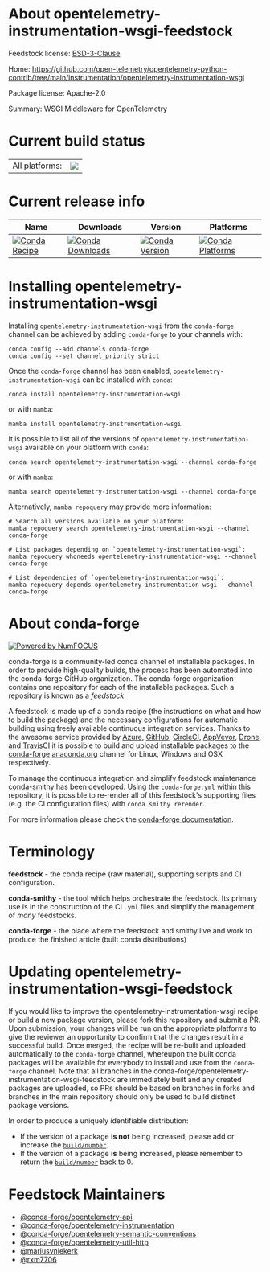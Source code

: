 About opentelemetry-instrumentation-wsgi-feedstock
==================================================

Feedstock license: [BSD-3-Clause](https://github.com/conda-forge/opentelemetry-instrumentation-wsgi-feedstock/blob/main/LICENSE.txt)

Home: https://github.com/open-telemetry/opentelemetry-python-contrib/tree/main/instrumentation/opentelemetry-instrumentation-wsgi

Package license: Apache-2.0

Summary: WSGI Middleware for OpenTelemetry

Current build status
====================


<table><tr><td>All platforms:</td>
    <td>
      <a href="https://dev.azure.com/conda-forge/feedstock-builds/_build/latest?definitionId=13889&branchName=main">
        <img src="https://dev.azure.com/conda-forge/feedstock-builds/_apis/build/status/opentelemetry-instrumentation-wsgi-feedstock?branchName=main">
      </a>
    </td>
  </tr>
</table>

Current release info
====================

| Name | Downloads | Version | Platforms |
| --- | --- | --- | --- |
| [![Conda Recipe](https://img.shields.io/badge/recipe-opentelemetry--instrumentation--wsgi-green.svg)](https://anaconda.org/conda-forge/opentelemetry-instrumentation-wsgi) | [![Conda Downloads](https://img.shields.io/conda/dn/conda-forge/opentelemetry-instrumentation-wsgi.svg)](https://anaconda.org/conda-forge/opentelemetry-instrumentation-wsgi) | [![Conda Version](https://img.shields.io/conda/vn/conda-forge/opentelemetry-instrumentation-wsgi.svg)](https://anaconda.org/conda-forge/opentelemetry-instrumentation-wsgi) | [![Conda Platforms](https://img.shields.io/conda/pn/conda-forge/opentelemetry-instrumentation-wsgi.svg)](https://anaconda.org/conda-forge/opentelemetry-instrumentation-wsgi) |

Installing opentelemetry-instrumentation-wsgi
=============================================

Installing `opentelemetry-instrumentation-wsgi` from the `conda-forge` channel can be achieved by adding `conda-forge` to your channels with:

```
conda config --add channels conda-forge
conda config --set channel_priority strict
```

Once the `conda-forge` channel has been enabled, `opentelemetry-instrumentation-wsgi` can be installed with `conda`:

```
conda install opentelemetry-instrumentation-wsgi
```

or with `mamba`:

```
mamba install opentelemetry-instrumentation-wsgi
```

It is possible to list all of the versions of `opentelemetry-instrumentation-wsgi` available on your platform with `conda`:

```
conda search opentelemetry-instrumentation-wsgi --channel conda-forge
```

or with `mamba`:

```
mamba search opentelemetry-instrumentation-wsgi --channel conda-forge
```

Alternatively, `mamba repoquery` may provide more information:

```
# Search all versions available on your platform:
mamba repoquery search opentelemetry-instrumentation-wsgi --channel conda-forge

# List packages depending on `opentelemetry-instrumentation-wsgi`:
mamba repoquery whoneeds opentelemetry-instrumentation-wsgi --channel conda-forge

# List dependencies of `opentelemetry-instrumentation-wsgi`:
mamba repoquery depends opentelemetry-instrumentation-wsgi --channel conda-forge
```


About conda-forge
=================

[![Powered by
NumFOCUS](https://img.shields.io/badge/powered%20by-NumFOCUS-orange.svg?style=flat&colorA=E1523D&colorB=007D8A)](https://numfocus.org)

conda-forge is a community-led conda channel of installable packages.
In order to provide high-quality builds, the process has been automated into the
conda-forge GitHub organization. The conda-forge organization contains one repository
for each of the installable packages. Such a repository is known as a *feedstock*.

A feedstock is made up of a conda recipe (the instructions on what and how to build
the package) and the necessary configurations for automatic building using freely
available continuous integration services. Thanks to the awesome service provided by
[Azure](https://azure.microsoft.com/en-us/services/devops/), [GitHub](https://github.com/),
[CircleCI](https://circleci.com/), [AppVeyor](https://www.appveyor.com/),
[Drone](https://cloud.drone.io/welcome), and [TravisCI](https://travis-ci.com/)
it is possible to build and upload installable packages to the
[conda-forge](https://anaconda.org/conda-forge) [anaconda.org](https://anaconda.org/)
channel for Linux, Windows and OSX respectively.

To manage the continuous integration and simplify feedstock maintenance
[conda-smithy](https://github.com/conda-forge/conda-smithy) has been developed.
Using the ``conda-forge.yml`` within this repository, it is possible to re-render all of
this feedstock's supporting files (e.g. the CI configuration files) with ``conda smithy rerender``.

For more information please check the [conda-forge documentation](https://conda-forge.org/docs/).

Terminology
===========

**feedstock** - the conda recipe (raw material), supporting scripts and CI configuration.

**conda-smithy** - the tool which helps orchestrate the feedstock.
                   Its primary use is in the construction of the CI ``.yml`` files
                   and simplify the management of *many* feedstocks.

**conda-forge** - the place where the feedstock and smithy live and work to
                  produce the finished article (built conda distributions)


Updating opentelemetry-instrumentation-wsgi-feedstock
=====================================================

If you would like to improve the opentelemetry-instrumentation-wsgi recipe or build a new
package version, please fork this repository and submit a PR. Upon submission,
your changes will be run on the appropriate platforms to give the reviewer an
opportunity to confirm that the changes result in a successful build. Once
merged, the recipe will be re-built and uploaded automatically to the
`conda-forge` channel, whereupon the built conda packages will be available for
everybody to install and use from the `conda-forge` channel.
Note that all branches in the conda-forge/opentelemetry-instrumentation-wsgi-feedstock are
immediately built and any created packages are uploaded, so PRs should be based
on branches in forks and branches in the main repository should only be used to
build distinct package versions.

In order to produce a uniquely identifiable distribution:
 * If the version of a package **is not** being increased, please add or increase
   the [``build/number``](https://docs.conda.io/projects/conda-build/en/latest/resources/define-metadata.html#build-number-and-string).
 * If the version of a package **is** being increased, please remember to return
   the [``build/number``](https://docs.conda.io/projects/conda-build/en/latest/resources/define-metadata.html#build-number-and-string)
   back to 0.

Feedstock Maintainers
=====================

* [@conda-forge/opentelemetry-api](https://github.com/orgs/conda-forge/teams/opentelemetry-api/)
* [@conda-forge/opentelemetry-instrumentation](https://github.com/orgs/conda-forge/teams/opentelemetry-instrumentation/)
* [@conda-forge/opentelemetry-semantic-conventions](https://github.com/orgs/conda-forge/teams/opentelemetry-semantic-conventions/)
* [@conda-forge/opentelemetry-util-http](https://github.com/orgs/conda-forge/teams/opentelemetry-util-http/)
* [@mariusvniekerk](https://github.com/mariusvniekerk/)
* [@rxm7706](https://github.com/rxm7706/)

